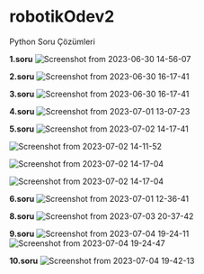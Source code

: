 # robotikOdev2
Python Soru Çözümleri

**1.soru**
![Screenshot from 2023-06-30 14-56-07](https://github.com/fbkeskin/odev2/assets/92950254/8e367c4d-dd0a-44ae-bbe2-c8a1ab629c92)


**2.soru**
![Screenshot from 2023-06-30 16-17-41](https://github.com/fbkeskin/odev2/assets/92950254/40fcb585-b851-4fe6-a90c-e9b83bab8a2c)


**3.soru**
![Screenshot from 2023-06-30 16-17-41](https://github.com/fbkeskin/odev2/assets/92950254/7b7b637d-fe1e-45b7-8631-1e4d67f725ac)


**4.soru**
![Screenshot from 2023-07-01 13-07-23](https://github.com/fbkeskin/odev2/assets/92950254/0338b194-8bbf-4aea-8fa4-cc56d57eaabb)


**5.soru**
![Screenshot from 2023-07-02 14-17-41](https://github.com/fbkeskin/robotikOdev2/assets/92950254/b293d5fc-44d7-47a8-8cfb-7edcbdcc3168)

![Screenshot from 2023-07-02 14-11-52](https://github.com/fbkeskin/odev2/assets/92950254/8ba1ff2a-fa2e-4950-abd3-c4c41eccd117)

![Screenshot from 2023-07-02 14-17-04](https://github.com/fbkeskin/odev2/assets/92950254/88cb5174-f4c3-429c-b2b6-6cbc2d44da6b)

![Screenshot from 2023-07-02 14-17-04](https://github.com/fbkeskin/odev2/assets/92950254/5668b8e2-1557-4d26-99bf-f632ccdfcc4a)


**6.soru**
![Screenshot from 2023-07-01 12-36-41](https://github.com/fbkeskin/odev2/assets/92950254/30ddd48e-f822-4e45-bbca-d91a6e95c982)


**8.soru**
![Screenshot from 2023-07-03 20-37-42](https://github.com/fbkeskin/odev2/assets/92950254/9805e180-23b5-47e5-b5b5-99a0f2649d7e)

**9.soru**
![Screenshot from 2023-07-04 19-24-11](https://github.com/fbkeskin/odev2/assets/92950254/8275a9d9-65af-4864-9264-6bc024f4337c)
![Screenshot from 2023-07-04 19-24-47](https://github.com/fbkeskin/odev2/assets/92950254/1e045ce3-ef3e-4141-b9ab-482ded2781a3)

**10.soru**
![Screenshot from 2023-07-04 19-42-13](https://github.com/fbkeskin/odev2/assets/92950254/a831d7a9-2f58-4ed2-aad4-19f0de5f2491)
